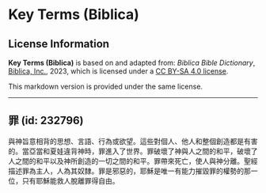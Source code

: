 # Key Terms (Biblica)

## License Information

**Key Terms (Biblica)** is based on and adapted from: _Biblica Bible Dictionary_, [Biblica, Inc.](https://www.biblica.com/), 2023, which is licensed under a [CC BY-SA 4.0 license](https://creativecommons.org/licenses/by-sa/4.0/legalcode.en).

This markdown version is provided under the same license.



--------------------------------

## 罪 (id: 232796)

與神旨意相背的思想、言語、行為或欲望。這些對個人、他人和整個創造都是有害的。當亞當和夏娃違背神時，罪進入了世界。罪破壞了神與人之間的和平，破壞了人之間的和平以及神所創造的一切之間的和平。罪帶來死亡，使人與神分離。聖經描述罪為主人，人為其奴隸。罪是邪惡的，耶穌是唯一有能力摧毀罪的權勢的那一位，只有耶穌能救人脫離罪得自由。


